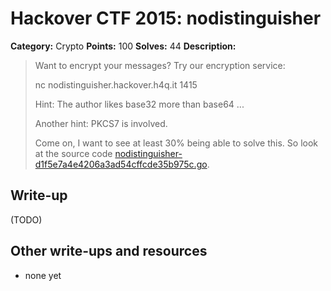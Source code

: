 # Hackover CTF 2015: nodistinguisher

**Category:** Crypto
**Points:** 100
**Solves:** 44
**Description:**

> Want to encrypt your messages? Try our encryption service:
> 
> nc nodistinguisher.hackover.h4q.it 1415
> 
> Hint: The author likes base32 more than base64 ...
> 
> Another hint: PKCS7 is involved.
> 
> Come on, I want to see at least 30% being able to solve this. So look at the source code [nodistinguisher-d1f5e7a4e4206a3ad54cffcde35b975c.go](./nodistinguisher-d1f5e7a4e4206a3ad54cffcde35b975c.go).


## Write-up

(TODO)

## Other write-ups and resources

* none yet
